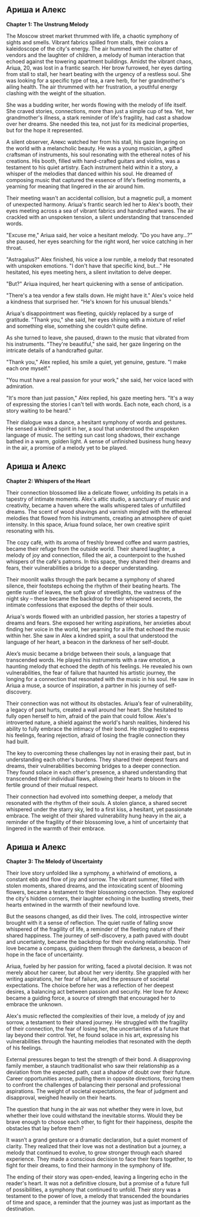 ## Ариша и Алекс

**Chapter 1: The Unstrung Melody**

The Moscow street market thrummed with life, a chaotic symphony of sights and smells.  Vibrant fabrics spilled from stalls, their colors a kaleidoscope of the city's energy. The air hummed with the chatter of vendors and the laughter of children, a melody of human interaction that echoed against the towering apartment buildings.  Amidst the vibrant chaos, Ariша, 20, was lost in a frantic search. Her brow furrowed, her eyes darting from stall to stall, her heart beating with the urgency of a restless soul. She was looking for a specific type of tea, a rare herb, for her grandmother's ailing health. The air thrummed with her frustration, a youthful energy clashing with the weight of the situation.

She was a budding writer, her words flowing with the melody of life itself. She craved stories, connections, more than just a simple cup of tea. Yet, her grandmother's illness, a stark reminder of life's fragility, had cast a shadow over her dreams.  She needed this tea, not just for its medicinal properties, but for the hope it represented. 

A silent observer, Алекс watched her from his stall, his gaze lingering on the world with a melancholic beauty. He was a young musician, a gifted craftsman of instruments, his soul resonating with the ethereal notes of his creations.  His booth, filled with hand-crafted guitars and violins, was a testament to his quiet artistry.  Each instrument held within it a story, a whisper of the melodies that danced within his soul.  He dreamed of composing music that captured the essence of life's fleeting moments, a yearning for meaning that lingered in the air around him.

Their meeting wasn't an accidental collision, but a magnetic pull, a moment of unexpected harmony. Ariша's frantic search led her to Alex's booth, their eyes meeting across a sea of vibrant fabrics and handcrafted wares. The air crackled with an unspoken tension, a silent understanding that transcended words. 

"Excuse me," Ariша said, her voice a hesitant melody. "Do you have any...?" she paused, her eyes searching for the right word, her voice catching in her throat.

"Astragalus?" Alex finished, his voice a low rumble, a melody that resonated with unspoken emotions.  "I don't have that specific kind, but..." He hesitated, his eyes meeting hers, a silent invitation to delve deeper.

"But?" Ariша inquired, her heart quickening with a sense of anticipation.

"There's a tea vendor a few stalls down. He might have it." Alex's voice held a kindness that surprised her.  "He's known for his unusual blends."

Ariша's disappointment was fleeting, quickly replaced by a surge of gratitude. "Thank you," she said, her eyes shining with a mixture of relief and something else, something she couldn't quite define. 

As she turned to leave, she paused, drawn to the music that vibrated from his instruments.  "They're beautiful," she said, her gaze lingering on the intricate details of a handcrafted guitar. 

"Thank you," Alex replied, his smile a quiet, yet genuine, gesture. "I make each one myself."

"You must have a real passion for your work," she said, her voice laced with admiration. 

"It's more than just passion," Alex replied, his gaze meeting hers.  "It's a way of expressing the stories I can't tell with words. Each note, each chord, is a story waiting to be heard."

Their dialogue was a dance, a hesitant symphony of words and gestures. He sensed a kindred spirit in her, a soul that understood the unspoken language of music.  The setting sun cast long shadows, their exchange bathed in a warm, golden light.  A sense of unfinished business hung heavy in the air, a promise of a melody yet to be played. 


## Ариша и Алекс

**Chapter 2:  Whispers of the Heart**

Their connection blossomed like a delicate flower, unfolding its petals in a tapestry of intimate moments.  Alex's attic studio, a sanctuary of music and creativity, became a haven where the walls whispered tales of unfulfilled dreams.  The scent of wood shavings and varnish mingled with the ethereal melodies that flowed from his instruments, creating an atmosphere of quiet intensity.  In this space, Ariша found solace, her own creative spirit resonating with his.

The cozy café, with its aroma of freshly brewed coffee and warm pastries, became their refuge from the outside world. Their shared laughter, a melody of joy and connection, filled the air, a counterpoint to the hushed whispers of the café's patrons.  In this space, they shared their dreams and fears, their vulnerabilities a bridge to a deeper understanding.

Their moonlit walks through the park became a symphony of shared silence, their footsteps echoing the rhythm of their beating hearts. The gentle rustle of leaves, the soft glow of streetlights, the vastness of the night sky – these became the backdrop for their whispered secrets, the intimate confessions that exposed the depths of their souls.

Ariша's words flowed with an unbridled passion, her stories a tapestry of dreams and fears. She exposed her writing aspirations, her anxieties about finding her voice in the world, her yearning for a life that echoed the music within her. She saw in Alex a kindred spirit, a soul that understood the language of her heart, a beacon in the darkness of her self-doubt. 

Alex’s music became a bridge between their souls, a language that transcended words. He played his instruments with a raw emotion, a haunting melody that echoed the depth of his feelings. He revealed his own vulnerabilities, the fear of failure that haunted his artistic journey, the longing for a connection that resonated with the music in his soul. He saw in Ariша a muse, a source of inspiration, a partner in his journey of self-discovery.

Their connection was not without its obstacles. Ariша’s fear of vulnerability, a legacy of past hurts, created a wall around her heart. She hesitated to fully open herself to him, afraid of the pain that could follow. Alex's introverted nature, a shield against the world's harsh realities, hindered his ability to fully embrace the intimacy of their bond.  He struggled to express his feelings, fearing rejection, afraid of losing the fragile connection they had built. 

The key to overcoming these challenges lay not in erasing their past, but in understanding each other's burdens. They shared their deepest fears and dreams, their vulnerabilities becoming bridges to a deeper connection.  They found solace in each other's presence, a shared understanding that transcended their individual flaws, allowing their hearts to bloom in the fertile ground of their mutual respect. 

Their connection had evolved into something deeper, a melody that resonated with the rhythm of their souls.  A stolen glance, a shared secret whispered under the starry sky, led to a first kiss, a hesitant, yet passionate embrace.  The weight of their shared vulnerability hung heavy in the air, a reminder of the fragility of their blossoming love, a hint of uncertainty that lingered in the warmth of their embrace. 


## Ариша и Алекс

**Chapter 3:  The Melody of Uncertainty**

Their love story unfolded like a symphony, a whirlwind of emotions, a constant ebb and flow of joy and sorrow. The vibrant summer, filled with stolen moments, shared dreams, and the intoxicating scent of blooming flowers, became a testament to their blossoming connection.  They explored the city's hidden corners, their laughter echoing in the bustling streets, their hearts entwined in the warmth of their newfound love. 

But the seasons changed, as did their lives.  The cold, introspective winter brought with it a sense of reflection. The quiet rustle of falling snow whispered of the fragility of life, a reminder of the fleeting nature of their shared happiness.  The journey of self-discovery, a path paved with doubt and uncertainty, became the backdrop for their evolving relationship. Their love became a compass, guiding them through the darkness, a beacon of hope in the face of uncertainty.

Ariша, fueled by her passion for writing, faced a pivotal decision. It was not merely about her career, but about her very identity.  She grappled with her writing aspirations, her fear of failure, and the pressure of societal expectations.  The choice before her was a reflection of her deepest desires, a balancing act between passion and security.  Her love for Алекс became a guiding force, a source of strength that encouraged her to embrace the unknown.  

Alex's music reflected the complexities of their love, a melody of joy and sorrow, a testament to their shared journey. He struggled with the fragility of their connection, the fear of losing her, the uncertainties of a future that lay beyond their control.  Yet, he found solace in his art, expressing his vulnerabilities through the haunting melodies that resonated with the depth of his feelings.  

External pressures began to test the strength of their bond.  A disapproving family member, a staunch traditionalist who saw their relationship as a deviation from the expected path, cast a shadow of doubt over their future.  Career opportunities arose, pulling them in opposite directions, forcing them to confront the challenges of balancing their personal and professional aspirations. The weight of societal expectations, the fear of judgment and disapproval, weighed heavily on their hearts. 

The question that hung in the air was not whether they were in love, but whether their love could withstand the inevitable storms.  Would they be brave enough to choose each other, to fight for their happiness, despite the obstacles that lay before them?

It wasn’t a grand gesture or a dramatic declaration, but a quiet moment of clarity.  They realized that their love was not a destination but a journey, a melody that continued to evolve, to grow stronger through each shared experience.  They made a conscious decision to face their fears together, to fight for their dreams, to find their harmony in the symphony of life. 

The ending of their story was open-ended, leaving a lingering echo in the reader's heart.  It was not a definitive closure, but a promise of a future full of possibilities, a symphony that continued to unfold. Their story was a testament to the power of love, a melody that transcended the boundaries of time and space, a reminder that the journey was just as important as the destination. 

